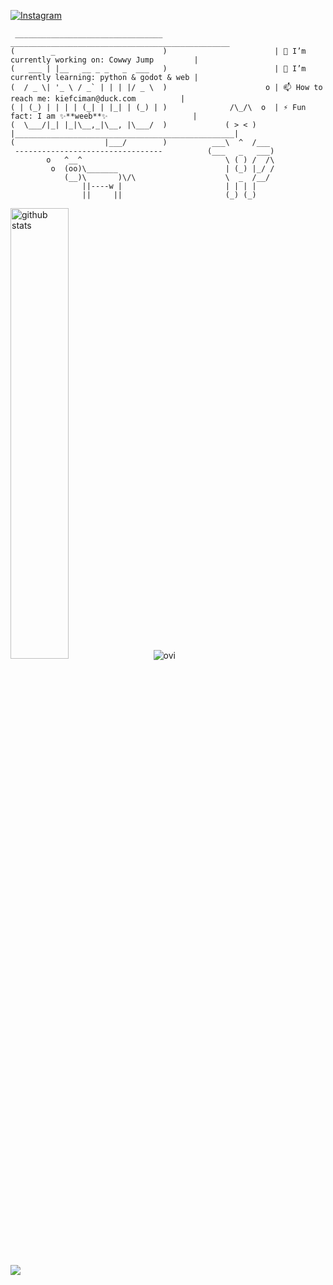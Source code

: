 <a href="https://www.instagram.com/kiefciman/" target="_blank"><img src="https://img.shields.io/badge/Instagram-%23E4405F.svg?&style=flat-square&logo=instagram&logoColor=white" alt="Instagram"></a>
```
 _________________________________                          _________________________________________________
(        _                        )                        | 🔭 I’m currently working on: Cowwy Jump         |
(   ___ | |__   __ _ _   _  ___   )                        | 🌱 I’m currently learning: python & godot & web | 
(  / _ \| '_ \ / _` | | | |/ _ \  )                      o | 📫 How to reach me: kiefciman@duck.com          |
( | (_) | | | | (_| | |_| | (_) | )              /\_/\  o  | ⚡ Fun fact: I am ✨**weeb**✨                   |
(  \___/|_| |_|\__,_|\__, |\___/  )             ( > < )    |_________________________________________________|
(                    |___/        )          ___\  ^  /___
 ---------------------------------          (___   _   ___)
        o   ^__^                                \ ( ) /  /\
         o  (oo)\_______                        | (_) |_/ /
            (__)\       )\/\                    \  _  /__/
                ||----w |                       | | | |
                ||     ||                       (_) (_)
```            

<img src="https://github-readme-stats.vercel.app/api?username=Kiefciman&show_icons=true&bg_color=161320&text_color=D9E0EE&icon_color=DDB6F2&title_color=96CDFB&disable_animations=false&border_color=96CDFB" alt="github stats" width="43%" /> &nbsp; <img src="https://github-readme-stats.vercel.app/api/top-langs?username=Kiefciman&show_icons=true&locale=en&layout=compact&bg_color=161320&text_color=D9E0EE&icon_color=DDB6F2&title_color=96CDFB" alt="ovi" />

<img src="https://github-profile-trophy.vercel.app/?username=Kiefciman&theme=juicyfresh&no-bg=true&border_color=96CDFB" />
